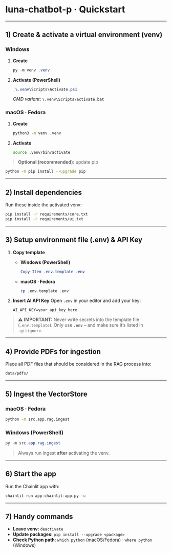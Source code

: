 # luna-chatbot-p · Quickstart

---

## 1) Create & activate a virtual environment (venv)

### Windows

1. **Create**

   ```powershell
   py -m venv .venv
   ```
2. **Activate (PowerShell)**

   ```powershell
   .\.venv\Scripts\Activate.ps1
   ```

   *CMD variant*: `\.venv\Scripts\activate.bat`

### macOS · Fedora

1. **Create**

   ```bash
   python3 -m venv .venv
   ```
2. **Activate**

   ```bash
   source .venv/bin/activate
   ```

> **Optional (recommended):** update pip

```bash
python -m pip install --upgrade pip
```

---

## 2) Install dependencies

Run these inside the activated venv:

```bash
pip install -r requirements/core.txt
pip install -r requirements/ui.txt
```

---

## 3) Setup environment file (.env) & API Key

1. **Copy template**

   * **Windows (PowerShell)**

     ```powershell
     Copy-Item .env.template .env
     ```

   * **macOS · Fedora**

     ```bash
     cp .env.template .env
     ```

2. **Insert AI API Key**
   Open `.env` in your editor and add your key:

   ```dotenv
   AI_API_KEY=your_api_key_here
   ```

> ⚠️ **IMPORTANT:** Never write secrets into the template file (`.env.template`). Only use **`.env`** – and make sure it’s listed in `.gitignore`.

---

## 4) Provide PDFs for ingestion

Place all PDF files that should be considered in the RAG process into:

```
data/pdfs/
```

---

## 5) Ingest the VectorStore

### macOS · Fedora

```bash
python -m src.app.rag.ingest
```

### Windows (PowerShell)

```powershell
py -m src.app.rag.ingest
```

> Always run ingest **after** activating the venv.

---

## 6) Start the app

Run the Chainlit app with:

```bash
chainlit run app-chainlit-app.py -w
```

---

## 7) Handy commands

* **Leave venv**: `deactivate`
* **Update packages**: `pip install --upgrade <package>`
* **Check Python path**: `which python` (macOS/Fedora) · `where python` (Windows)
